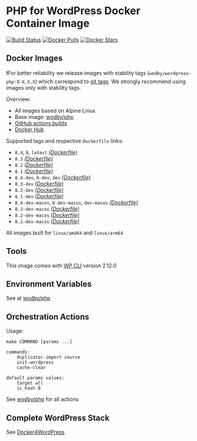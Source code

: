 # PHP for WordPress Docker Container Image

[![Build Status](https://github.com/wodby/wordpress-php/workflows/Build%20docker%20image/badge.svg)](https://github.com/wodby/wordpress-php/actions)
[![Docker Pulls](https://img.shields.io/docker/pulls/wodby/wordpress-php.svg)](https://hub.docker.com/r/wodby/wordpress-php)
[![Docker Stars](https://img.shields.io/docker/stars/wodby/wordpress-php.svg)](https://hub.docker.com/r/wodby/wordpress-php)

## Docker Images

❗For better reliability we release images with stability tags (`wodby/wordpress-php:8-X.X.X`) which correspond
to [git tags](https://github.com/wodby/wordpress-php/releases). We strongly recommend using images only with stability
tags.

Overview:

- All images based on Alpine Linux
- Base image: [wodby/php](https://github.com/wodby/php)
- [GitHub actions builds](https://github.com/wodby/wordpress-php/actions)
- [Docker Hub](https://hub.docker.com/r/wodby/wordpress-php)

[_(Dockerfile)_]: https://github.com/wodby/wordpress-php/tree/master/Dockerfile

Supported tags and respective `Dockerfile` links:

- `8.4`, `8`, `latest` [_(Dockerfile)_]
- `8.3` [_(Dockerfile)_]
- `8.2` [_(Dockerfile)_]
- `8.1` [_(Dockerfile)_]
- `8.4-dev`, `8-dev`, `dev` [_(Dockerfile)_]
- `8.3-dev` [_(Dockerfile)_]
- `8.2-dev` [_(Dockerfile)_]
- `8.1-dev` [_(Dockerfile)_]
- `8.4-dev-macos`, `8-dev-macos`, `dev-macos` [_(Dockerfile)_]
- `8.3-dev-macos` [_(Dockerfile)_]
- `8.2-dev-macos` [_(Dockerfile)_]
- `8.1-dev-macos` [_(Dockerfile)_]

All images built for `linux/amd64` and `linux/arm64`

## Tools

This image comes with [WP CLI](https://github.com/wp-cli/wp-cli) version 2.12.0

## Environment Variables

See at [wodby/php](https://github.com/wodby/php)

## Orchestration Actions

Usage:

```
make COMMAND [params ...]
 
commands:
    duplicator-import source
    init-wordpress   
    cache-clear
    
default params values:
    target all
    is_hash 0 
```

See [wodby/php](https://github.com/wodby/php) for all actions

## Complete WordPress Stack

See [Docker4WordPress](https://github.com/wodby/docker4wordpress).
